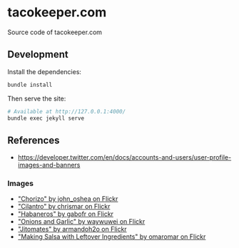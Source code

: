# tacokeeper.com

Source code of tacokeeper.com

## Development

Install the dependencies:

```sh
bundle install
```

Then serve the site:

```sh
# Available at http://127.0.0.1:4000/
bundle exec jekyll serve
```

## References

- https://developer.twitter.com/en/docs/accounts-and-users/user-profile-images-and-banners


### Images

- ["Chorizo" by john_oshea on Flickr](https://flic.kr/p/7KB5Cp)
- ["Cilantro" by chrismar on Flickr](https://flic.kr/p/51UerY)
- ["Habaneros" by gabofr on Flickr](https://flic.kr/p/9vjXLQ)
- ["Onions and Garlic" by waywuwei on Flickr](https://www.flickr.com/photos/waywuwei/2487528402/)
- ["Jitomates" by armandoh2o on Flickr](https://flic.kr/p/cM8EdN)
- ["Making Salsa with Leftover Ingredients" by omaromar on Flickr](https://flic.kr/p/qLLkqS)
